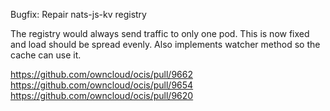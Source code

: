 Bugfix: Repair nats-js-kv registry

The registry would always send traffic to only one pod. This is now fixed and load should be spread evenly. Also implements watcher method so the cache can use it.

https://github.com/owncloud/ocis/pull/9662
https://github.com/owncloud/ocis/pull/9654
https://github.com/owncloud/ocis/pull/9620
